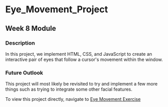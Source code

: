 # Eye_Movement_Project
## Week 8 Module

### Description
In this project, we implement HTML, CSS, and JavaScript to create an interactive pair of eyes that follow a cursor's movement within the window.

### Future Outlook
This project will most likely be revisited to try and implement a few more things such as trying to integrate some other facial features.

To view this project directly, navigate to <a href="https://jibang92.github.io/Profile/eyeMovementExercise/index.html">Eye Movement Exercise</a>
